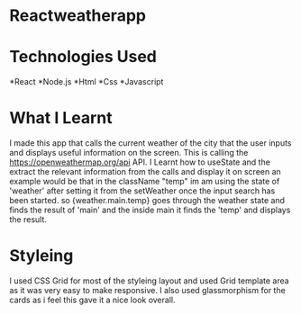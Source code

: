 # Reactweatherapp
# Technologies Used #

*React
*Node.js
*Html
*Css
*Javascript

# What I Learnt #

I made this app that calls the current weather of the city that the user inputs and displays useful information on the screen. This is calling the https://openweathermap.org/api
API. I Learnt how to useState and the extract the relevant information from the calls and display it on screen an example would be that in the className "temp" im am using the state of 'weather' after setting it from the setWeather once the input search has been started. so {weather.main.temp} goes through the weather state and finds the result of 'main' and the inside main it finds the 'temp' and displays the result.

# Styleing #

I used CSS Grid for most of the styleing layout  and used Grid template area as it was very easy to make responsive. I also used glassmorphism for the cards as i feel this gave it a nice look overall.

